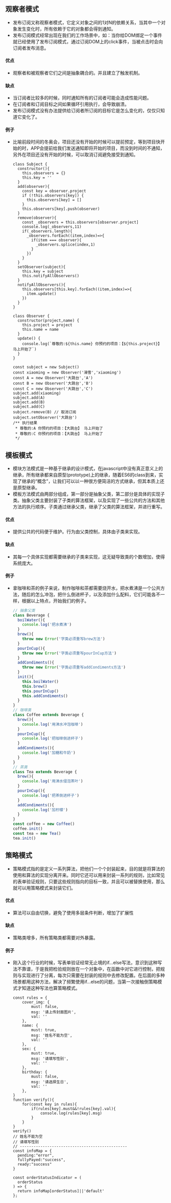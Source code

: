 ## 观察者模式

- 发布订阅又称观察者模式，它定义对象之间的1对N的依赖关系，当其中一个对象发生变化时，所有依赖于它的对象都会得到通知。
- 发布订阅模式经常出现在我们的工作场景中，如：当你给DOM绑定一个事件就已经使用了发布订阅模式，通过订阅DOM上的click事件，当被点击时会向订阅者发布消息。

#### 优点

- 观察者和被观察者它们之间是抽象耦合的。并且建立了触发机制。

#### 缺点

- 当订阅者比较多的时候，同时通知所有的订阅者可能会造成性能问题。
- 在订阅者和订阅目标之间如果循环引用执行，会导致崩溃。
- 发布订阅模式没有办法提供给订阅者所订阅的目标它是怎么变化的，仅仅只知道它变化了。

#### 例子

- 比喻前段时间的冬奥会，项目还没有开始的时候可以提前预定，等到项目快开始的时，APP会提前给我们发送通知即将开始的项目，而没到时间的不通知，另外在项目还没有开始的时候，可以取消订阅避免接受到通知。

  ```JS
  class Subject {
    constructor(){
      this.observers = {}
      this.key = ''
    }
    add(observer){
      const key = observer.project
      if (!this.observers[key]) {
        this.observers[key] = []
      }
      this.observers[key].push(observer)
    }
    remove(observer){
      const _observers = this.observers[observer.project]
      console.log(_observers,11)
      if(_observers.length){
        _observers.forEach((item,index)=>{
          if(item === observer){
            _observers.splice(index,1)
          }
        })
      }
    }
    setObserver(subject){
      this.key = subject
      this.notifyAllObservers()
    }
    notifyAllObservers(){
      this.observers[this.key].forEach((item,index)=>{
        item.update()
      })
    }
  }
  
  class Observer {
    constructor(project,name) {
      this.project = project
      this.name = name
    }
    update() {
      console.log(`尊敬的:${this.name} 你预约的项目：【${this.project}】 马上开始了`)
    }
  }
  
  const subject = new Subject()
  const xiaoming = new Observer('滑雪','xiaoming')
  const A = new Observer('大跳台','A')
  const B = new Observer('大跳台','B')
  const C = new Observer('大跳台','C')
  subject.add(xiaoming)
  subject.add(A)
  subject.add(B)
  subject.add(C)
  subject.remove(B) // 取消订阅
  subject.setObserver('大跳台')
  /** 执行结果
   * 尊敬的:A 你预约的项目：【大跳台】 马上开始了
   * 尊敬的:C 你预约的项目：【大跳台】 马上开始了
   */
  ```

## 模板模式

- 模块方法模式是一种基于继承的设计模式，在javascript中没有真正意义上的继承，所有继承都来自原型(prototype)上的继承，随着ES6的class到来，实现了继承的“概念”，让我们可以以一种很方便简洁的方式继承，但其本质上还是原型继承。
- 模板方法模式由两部分组成，第一部分是抽象父类，第二部分是具体的实现子类。抽象父类主要封装了子类的算法框架，以及实现了一些公共的方法和其他方法的执行顺序。子类通过继承父类，继承了父类的算法框架，并进行重写。

#### 优点

- 提供公共的代码便于维护。行为由父类控制，具体由子类来实现。

#### 缺点

- 其每一个具体实现都需要继承的子类来实现，这无疑导致类的个数增加，使得系统庞大。

#### 例子

- 拿咖啡和茶的例子来说，制作咖啡和茶都需要烧开水，把水煮沸是一个公共方法，随后的怎么冲泡，把什么倒进杯子，以及添加什么配料，它们可能各不一样，根据以上特点，开始我们的例子。

  ```js
  // 抽象父类
  class Beverage {
    boilWater(){
      console.log('把水煮沸')
    }
    brew(){
      throw new Error('字类必须重写brew方法')
    }
    pourInCup(){
      throw new Error('字类必须重写pourInCup方法')
    }
    addCondiments(){
      throw new Error('字类必须重写addCondiments方法')
    }
    init(){
      this.boilWater()
      this.brew()
      this.pourInCup()
      this.addCondiments()
    }
  }
  // 咖啡类
  class Coffee extends Beverage {
    brew(){
      console.log('用沸水冲泡咖啡')
    }
    pourInCup(){
      console.log('把咖啡倒进杯子')
    }
    addCondiments(){
      console.log('加糖和牛奶')
    }
  }
  // 茶类
  class Tea extends Beverage {
    brew(){
      console.log('用沸水侵泡茶叶')
    }
    pourInCup(){
      console.log('把茶倒进杯子')
    }
    addCondiments(){
      console.log('加柠檬')
    }
  }
  const coffee = new Coffee()
  coffee.init()
  const tea = new Tea()
  tea.init()
  ```



## 策略模式

- 策略模式指的是定义一系列算法，把他们一个个封装起来，目的就是将算法的使用和算法的实现分离开来。同时它还可以用来封装一系列的规则，比如常见的表单验证规则，只要这些规则指向的目标一致，并且可以被替换使用，那么就可以用策略模式来封装它们。

#### 优点

- 算法可以自由切换，避免了使用多层条件判断，增加了扩展性

#### 缺点

- 策略类增多，所有策略类都需要对外暴露。

#### 例子

- 刚入这个行业的时候，写表单验证经常无止境的if...else写法，意识到这种写法不靠谱，于是我把检验规则放在一个对象中，在函数中对它进行控制，把规则与实现进行了分离，每次只需要在封装的规则中去修改配置。在后面的多种场景都用这种方法，解决了频繁使用if...else的问题，当第一次接触倒策略模式才知道这种写法也算策略模式。

  ```JS
  const rules = {
      cover_img: {
          must: false,
          msg: '请上传封面图片',
          val: ''
      },
      name: {
          must: true,
          msg: '姓名不能为空',
          val: ''
      },
      sex: {
          must: true,
          msg: '请填写性别',
          val: ''
      },
      birthday: {
          must: false,
          msg: '请选择生日',
          val: ''
      },
  }
  function verify(){
      for(const key in rules){
          if(rules[key].must&&!rules[key].val){
              console.log(rules[key].msg)
          }
      }
  }
  verify()
  // 姓名不能为空
  // 请填写性别
  // -----------------------------------------------
  const infoMap = {
    pending:"error",
    fullyPayed:"success",
    ready:"success"
  }
  
  const orderStatusIndicator = (
    orderStatus
  ) => {
    return infoMap[orderStatus]||'default'
  };
  ```

  

```js

```


